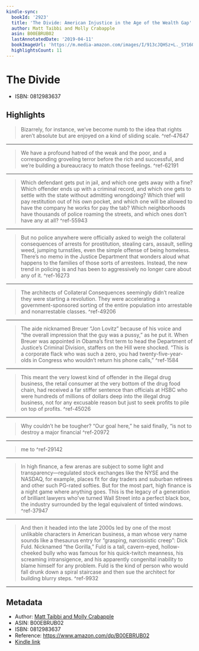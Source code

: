 ```yaml
---
kindle-sync:
  bookId: '2923'
  title: 'The Divide: American Injustice in the Age of the Wealth Gap'
  author: Matt Taibbi and Molly Crabapple
  asin: B00EBRUB02
  lastAnnotatedDate: '2019-04-11'
  bookImageUrl: 'https://m.media-amazon.com/images/I/913cJQHSz+L._SY160.jpg'
  highlightsCount: 11
---
```

# The Divide

* ISBN: 0812983637

## Highlights
> Bizarrely, for instance, we’ve become numb to the idea that rights aren’t absolute but are enjoyed on a kind of sliding scale. ^ref-47647

---
> We have a profound hatred of the weak and the poor, and a corresponding groveling terror before the rich and successful, and we’re building a bureaucracy to match those feelings. ^ref-62191

---
> Which defendant gets put in jail, and which one gets away with a fine? Which offender ends up with a criminal record, and which one gets to settle with the state without admitting wrongdoing? Which thief will pay restitution out of his own pocket, and which one will be allowed to have the company he works for pay the tab? Which neighborhoods have thousands of police roaming the streets, and which ones don’t have any at all? ^ref-55943

---
> But no police anywhere were officially asked to weigh the collateral consequences of arrests for prostitution, stealing cars, assault, selling weed, jumping turnstiles, even the simple offense of being homeless. There’s no memo in the Justice Department that wonders aloud what happens to the families of those sorts of arrestees. Instead, the new trend in policing is and has been to aggressively no longer care about any of it. ^ref-16273

---
> The architects of Collateral Consequences seemingly didn’t realize they were starting a revolution. They were accelerating a government-sponsored sorting of the entire population into arrestable and nonarrestable classes. ^ref-49206

---
> The aide nicknamed Breuer “Jon Lovitz” because of his voice and “the overall impression that the guy was a pussy,” as he put it. When Breuer was appointed in Obama’s first term to head the Department of Justice’s Criminal Division, staffers on the Hill were shocked. “This is a corporate flack who was such a zero, you had twenty-five-year-olds in Congress who wouldn’t return his phone calls,” ^ref-1584

---
> This meant the very lowest kind of offender in the illegal drug business, the retail consumer at the very bottom of the drug food chain, had received a far stiffer sentence than officials at HSBC who were hundreds of millions of dollars deep into the illegal drug business, not for any excusable reason but just to seek profits to pile on top of profits. ^ref-45026

---
> Why couldn’t he be tougher? “Our goal here,” he said finally, “is not to destroy a major financial ^ref-20972

---
> me to ^ref-29142

---
> In high finance, a few arenas are subject to some light and transparency—regulated stock exchanges like the NYSE and the NASDAQ, for example, places fit for day traders and suburban retirees and other such PG-rated softies. But for the most part, high finance is a night game where anything goes. This is the legacy of a generation of brilliant lawyers who’ve turned Wall Street into a perfect black box, the industry surrounded by the legal equivalent of tinted windows. ^ref-37947

---
> And then it headed into the late 2000s led by one of the most unlikable characters in American business, a man whose very name sounds like a thesaurus entry for “grasping, narcissistic creep”: Dick Fuld. Nicknamed “the Gorilla,” Fuld is a tall, cavern-eyed, hollow-cheeked bully who was famous for his quick-twitch meanness, his screaming intransigence, and his apparently congenital inability to blame himself for any problem. Fuld is the kind of person who would fall drunk down a spiral staircase and then sue the architect for building blurry steps. ^ref-9932

---

## Metadata
* Author: [Matt Taibbi and Molly Crabapple](https://www.amazon.comundefined)
* ASIN: B00EBRUB02
* ISBN: 0812983637
* Reference: https://www.amazon.com/dp/B00EBRUB02
* [Kindle link](kindle://book?action=open&asin=B00EBRUB02)
